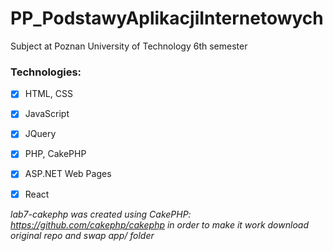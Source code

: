 # PP_PodstawyAplikacjiInternetowych
Subject at Poznan University of Technology 6th semester

### Technologies:
* [x] HTML, CSS
* [x] JavaScript
* [x] JQuery
* [x] PHP, CakePHP
* [x] ASP.NET Web Pages
* [x] React


_lab7-cakephp was created using CakePHP: https://github.com/cakephp/cakephp 
in order to make it work download original repo and swap app/ folder_
